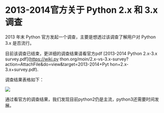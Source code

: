 # 2013-2014官方关于 Python 2.x 和 3.x 调查

2013 年末 Python 官方发起一个调查，主要是想透过该调查了解用户对 Python 3.x 是否流行。

目前该调查已结束，更详细的调查结果请看官方pdf [2013-2014 Python 2.x-3.x survey.pdf](https://wiki.py
thon.org/moin/2.x-vs-3.x-survey?action=AttachFile&do=view&target=2013-2014+Pyt
hon+2.x-3.x+survey.pdf).  

调查结果表格如下：

![](http://www.pythontab.com/statics/js/ueditor/php/upload/33401388812857.png)

通过看官方的调查结果，我们发现目前python2仍是主流，python3还需要时间发展。

